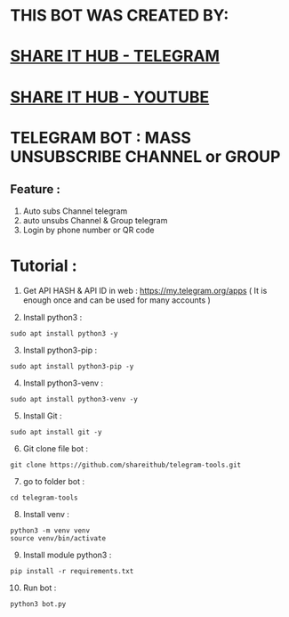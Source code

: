 # THIS BOT WAS CREATED BY:
# [SHARE IT HUB - TELEGRAM](https://t.me/SHAREITHUB_COM)

# [SHARE IT HUB - YOUTUBE](https://www.youtube.com/channel/UCUvH2S-T6T_hc7DjxhVd28A)

# TELEGRAM BOT : MASS UNSUBSCRIBE CHANNEL or GROUP

## Feature :

1. Auto subs Channel telegram
2. auto unsubs Channel & Group telegram
3. Login by phone number or QR code

# Tutorial : 

 1. Get API HASH & API ID in web : https://my.telegram.org/apps
    ( It is enough once and can be used for many accounts )

 2. Install python3 :
```
sudo apt install python3 -y
```
3. Install python3-pip :
```
sudo apt install python3-pip -y
```
4. Install python3-venv :
```
sudo apt install python3-venv -y
```
5. Install Git :
```
sudo apt install git -y
```
6. Git clone file bot :
```
git clone https://github.com/shareithub/telegram-tools.git
```
7. go to folder bot :
```
cd telegram-tools
```
8. Install venv :
```
python3 -m venv venv
source venv/bin/activate
```
9. Install module python3 :
```
pip install -r requirements.txt
```
10. Run bot :
```
python3 bot.py
```















